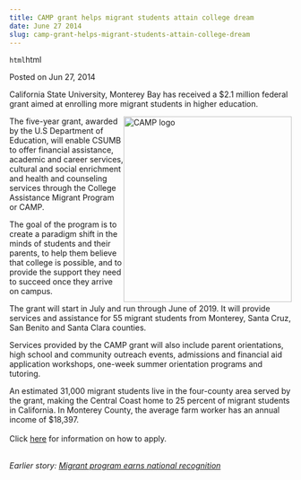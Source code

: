 ```yaml
---
title: CAMP grant helps migrant students attain college dream
date: June 27 2014
slug: camp-grant-helps-migrant-students-attain-college-dream
---
```


`html`html

<span class="date">Posted on Jun 27, 2014 </span>

<p>California State University, Monterey Bay has received a $2.1
million federal grant aimed at enrolling more migrant students in
higher education.</p>
<p><img alt="CAMP logo" src="http://news.csumb.edu/sites/default/files/65/attachments/news/images/camp_image_0.jpg" style="width:300px; height:331px; float:right">The five-year
grant, awarded by the U.S Department of Education, will enable
CSUMB to offer financial assistance, academic and career services,
cultural and social enrichment and health and counseling services
through the College Assistance Migrant Program or CAMP.</img></p>
<p>The goal of the program is to create a paradigm shift in the
minds of students and their parents, to help them believe that
college is possible, and to provide the support they need to
succeed once they arrive on campus.</p>
<p>The grant will start in July and run through June of 2019. It
will provide services and assistance for 55 migrant students from
Monterey, Santa Cruz, San Benito and Santa Clara counties.</p>
<p>Services provided by the CAMP grant will also include parent
orientations, high school and community outreach events, admissions
and financial aid application workshops, one-week summer
orientation programs and tutoring.</p>
<p>An estimated 31,000 migrant students live in the four-county
area served by the grant, making the Central Coast home to 25
percent of migrant students in California. In Monterey County, the
average farm worker has an annual income of $18,397.<br>
<br>
Click <a href="http://eosp.csumb.edu/how-apply-1" rel="nofollow">here</a> for information on how to apply.</br></br></p>
<p><em>Earlier story: <a href="../../../2011/jul/28/migrant-program-earns-national-recognition.html" rel="nofollow">Migrant program earns national recognition</a><br>
<br>
&#xA0;</br></br></em></p>

```

```
